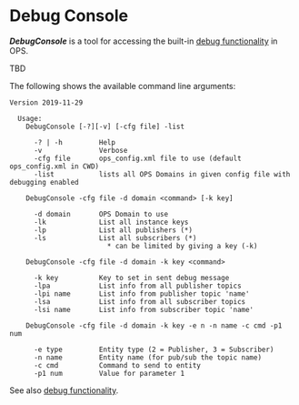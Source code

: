 # Debug Console #
***DebugConsole*** is a tool for accessing the built-in [debug functionality](DebugFunc.md) in OPS.

TBD

The following shows the available command line arguments:

```
Version 2019-11-29

  Usage:
    DebugConsole [-?][-v] [-cfg file] -list

      -? | -h         Help
      -v              Verbose
      -cfg file       ops_config.xml file to use (default ops_config.xml in CWD)
      -list           lists all OPS Domains in given config file with debugging enabled

    DebugConsole -cfg file -d domain <command> [-k key]

      -d domain       OPS Domain to use
      -lk             List all instance keys
      -lp             List all publishers (*)
      -ls             List all subscribers (*)
                        * can be limited by giving a key (-k)

    DebugConsole -cfg file -d domain -k key <command>

      -k key          Key to set in sent debug message
      -lpa            List info from all publisher topics
      -lpi name       List info from publisher topic 'name'
      -lsa            List info from all subscriber topics
      -lsi name       List info from subscriber topic 'name'

    DebugConsole -cfg file -d domain -k key -e n -n name -c cmd -p1 num

      -e type         Entity type (2 = Publisher, 3 = Subscriber)
      -n name         Entity name (for pub/sub the topic name)
      -c cmd          Command to send to entity
      -p1 num         Value for parameter 1
```

See also [debug functionality](DebugFunc.md).
